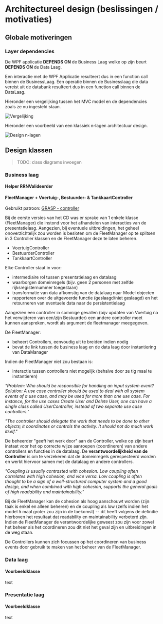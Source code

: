 # Architectureel design (beslissingen / motivaties)

## Globale motiveringen

### Layer dependencies

De WPF applicatie **DEPENDS ON** de Business Laag welke op zijn beurt **DEPENDS ON** de Data Laag.

Een interactie met de WPF Applicatie resulteert dus in een function call binnen de BusinessLaag.
Een operatie binnen de Businesslaag die data vereist uit de databank resulteert dus in een function call binnen de DataLaag.

Hieronder een vergelijking tussen het MVC model en de dependencies zoals ze nu ingesteld staan.

![Vergelijking](https://i.imgur.com/eZnbI9K.png)

Hieronder een voorbeeld van een klassiek n-lagen architectuur design.

![Design n-lagen](https://i.imgur.com/Lg32GFf.png)

## Design klassen

>TODO: class diagrams invoegen

### Business laag

#### Helper **RRNValideerder**

#### **FleetManager + Voertuig-, Bestuurder- & TankkaartController**

Gebruikt patroon: [GRASP - controller](https://en.wikipedia.org/wiki/GRASP_(object-oriented_design))

Bij de eerste versies van het CD was er sprake van 1 enkele klasse (FleetManager) die instond voor het afhandelen van interacties van de presentatielaag.
Aangezien, bij eventuele uitbreidingen, het geheel onoverzichtelijk zou worden is besloten om de FleetManager op te splitsen in 3 Controller klassen en de FleetManager deze te laten beheren.

- VoertuigController
- BestuurderController
- TankkaartController

Elke Controller staat in voor:
- intermediaire rol tussen presentatielaag en datalaag
- waarborgen domeinregels (bijv. geen 2 personen met zelfde rijksregisternummer toegestaan)
- transformatie van data afkomstig van de datalaag naar Model objecten
- rapporteren over de uitgevoerde functie (geslaagd/niet geslaagd) en het retourneren van eventuele data naar de persistentielaag

Aangezien een controller in sommige gevallen (bijv updaten van Voertuig na het verwijderen van een/zijn Bestuurder) een andere controller moet kunnen aanspreken,
wordt als argument de fleetmanager meegegeven.

De FleetManager:
- beheert Controllers, eenvoudig uit te breiden indien nodig
- bevat de link tussen de business laag en de data laag door instantiering van DataManager

Indien de FleetManager niet zou bestaan is:
- interactie tussen controllers niet mogelijk (behalve door ze tig maal te instantieren)

*"Problem: Who should be responsible for handling an input system event?
Solution: A use case controller should be used to deal with all system events of a use case, and may be used for more than one use case. For instance, for the use cases Create User and Delete User, one can have a single class called UserController, instead of two separate use case controllers."*

*"The controller should delegate the work that needs to be done to other objects; it coordinates or controls the activity. It should not do much work itself."*

De beheerder "geeft het werk door" aan de Controller, welke op zijn beurt instaat voor het op correcte wijze aanroepen (coordineren) van andere controllers en functies in de datalaag.
De **verantwoordelijkheid van de Controller** is om te verzekeren dat de domeinregels gerespecteerd worden en werkt hiervoor samen met de datalaag en andere controllers.

*"Coupling is usually contrasted with cohesion. Low coupling often correlates with high cohesion, and vice versa. Low coupling is often thought to be a sign of a well-structured computer system and a good design, and when combined with high cohesion, supports the general goals of high readability and maintainability."*

Bij de FleetManager kan de cohesion als hoog aanschouwt worden (zijn taak is enkel en alleen beheren) en de coupling als low (zelfs indien het model 5 maal groter zou zijn in de toekomst) -- dit heeft volgens de definitie hierboven het resultaat dat readability en maintainability verbeterd zijn. Indien de FleetManager de verantwoordelijke geweest zou zijn voor zowel het beheer als het coordineren zou dit niet het geval zijn en uitbreidingen in de weg staan.

De Controllers kunnen zich focussen op het coordineren van business events door gebruik te maken van het beheer van de FleetManager.

### Data laag

#### Voorbeeldklasse

text

### Presentatie laag

#### Voorbeeldklasse

text
